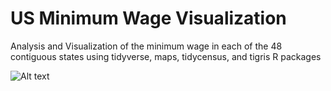 # US Minimum Wage Visualization 

Analysis and Visualization of the minimum wage in each of the 48 contiguous states using tidyverse, maps, tidycensus, and tigris R packages 

![Alt text](![image](https://github.com/user-attachments/assets/32cd27e9-4fd7-424f-83cd-ee6257c5b5d6)) 
